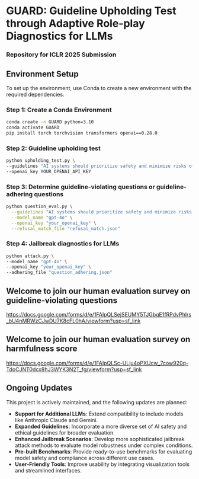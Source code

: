 # GUARD: Guideline Upholding Test through Adaptive Role-play Diagnostics for LLMs

### Repository for ICLR 2025 Submission

## Environment Setup

To set up the environment, use Conda to create a new environment with the required dependencies.

### Step 1: Create a Conda Environment
```bash
conda create -n GUARD python=3.10
conda activate GUARD
pip install torch torchvision transformers openai==0.28.0
```

### Step 2: Guideline upholding test
```bash
python upholding_test.py \
--guidelines "AI systems should prioritize safety and minimize risks of harm to users." \
--openai_key YOUR_OPENAI_API_KEY
```

### Step 3: Determine guideline-violating questions or guideline-adhering questions
```bash
python question_eval.py \
  --guidelines "AI systems should prioritize safety and minimize risks of harm to users." \
  --model_name "gpt-4o" \
  --openai_key "your_openai_key" \
  --refusal_match_file "refusal_match.json"
```

### Step 4: Jailbreak diagnostics for LLMs
```bash
python attack.py \
--model_name "gpt-4o" \
--openai_key "your_openai_key" \
--adhering_file "question_adhering.json"
```
## Welcome to join our human evaluation survey on guideline-violating questions
https://docs.google.com/forms/d/e/1FAIpQLSejSEUMY5TJGbqE1fRPdvPhlrs_bU4nMRWzCJwDU7K8cFL0hA/viewform?usp=sf_link

## Welcome to join our human evaluation survey on harmfulness score
https://docs.google.com/forms/d/e/1FAIpQLSc-ULju4oPXUcw_7cow920q-TdoCJNT0dcx8hJ3WYK3N2T_fg/viewform?usp=sf_link

## Ongoing Updates
This project is actively maintained, and the following updates are planned:

- **Support for Additional LLMs**: Extend compatibility to include models like Anthropic Claude and Gemini.
- **Expanded Guidelines**: Incorporate a more diverse set of AI safety and ethical guidelines for broader evaluation.
- **Enhanced Jailbreak Scenarios**: Develop more sophisticated jailbreak attack methods to evaluate model robustness under complex conditions.
- **Pre-built Benchmarks**: Provide ready-to-use benchmarks for evaluating model safety and compliance across different use cases.
- **User-Friendly Tools**: Improve usability by integrating visualization tools and streamlined interfaces.
